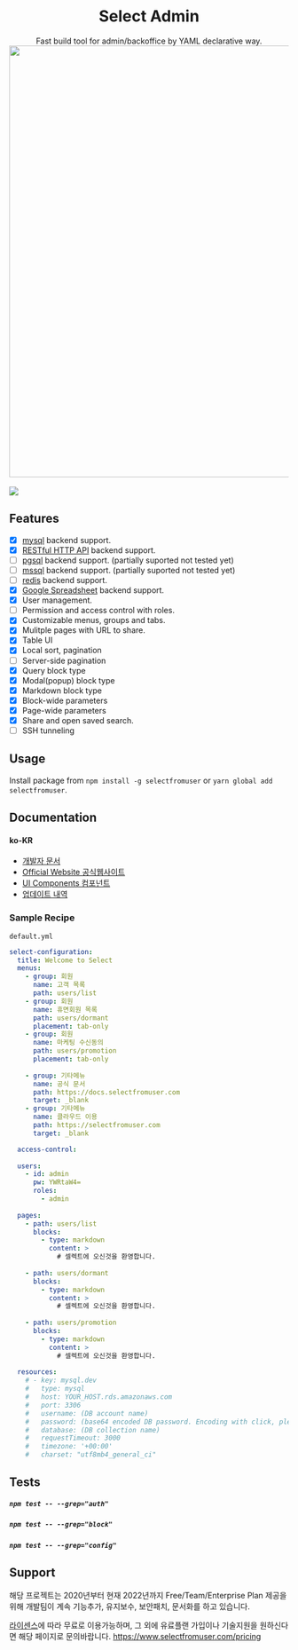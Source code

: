 <div align="center">
<h1>Select Admin</h1>
Fast build tool for admin/backoffice by YAML declarative way.
<br >
<img src="https://blog.selectfromuser.com/content/images/2022/03/Screen-Shot-2022-03-11-at-6.09.23-PM.png" class="kg-image" alt="" loading="lazy" width="1394" height="778" srcset="https://blog.selectfromuser.com/content/images/size/w600/2022/03/Screen-Shot-2022-03-11-at-6.09.23-PM.png 600w, https://blog.selectfromuser.com/content/images/size/w1000/2022/03/Screen-Shot-2022-03-11-at-6.09.23-PM.png 1000w, https://blog.selectfromuser.com/content/images/2022/03/Screen-Shot-2022-03-11-at-6.09.23-PM.png 1394w" sizes="(min-width: 720px) 720px">
</div>

<br />
<a href="https://www.npmjs.com/package/selectfromuser" target="_blank"><img src="https://img.shields.io/github/package-json/v/eces/select"></img></a>

## Features

- [x] [mysql](#) backend support.
- [x] [RESTful HTTP API](#) backend support.
- [ ] [pgsql](#) backend support. (partially suported not tested yet)
- [ ] [mssql](#) backend support. (partially suported not tested yet)
- [ ] [redis](#) backend support.
- [x] [Google Spreadsheet](#) backend support.
- [x] User management.
- [ ] Permission and access control with roles.
- [x] Customizable menus, groups and tabs.
- [x] Mulitple pages with URL to share.
- [x] Table UI
- [x] Local sort, pagination
- [ ] Server-side pagination
- [x] Query block type
- [x] Modal(popup) block type
- [x] Markdown block type
- [x] Block-wide parameters
- [x] Page-wide parameters
- [x] Share and open saved search.
- [ ] SSH tunneling

## Usage

Install package from `npm install -g selectfromuser` or `yarn global add selectfromuser`.



## Documentation

#### ko-KR

- [개발자 문서](https://docs.selectfromuser.com/guide/)
- [Official Website 공식웹사이트](https://www.selectfromuser.com/)
- [UI Components 컴포넌트](https://app.selectfromuser.com/components)
- [업데이트 내역](https://www.selectfromuser.com/changelog)

### Sample Recipe

`default.yml`

```yml
select-configuration:
  title: Welcome to Select
  menus:
    - group: 회원
      name: 고객 목록
      path: users/list
    - group: 회원
      name: 휴면회원 목록
      path: users/dormant
      placement: tab-only
    - group: 회원
      name: 마케팅 수신동의
      path: users/promotion
      placement: tab-only
    
    - group: 기타메뉴
      name: 공식 문서 
      path: https://docs.selectfromuser.com
      target: _blank
    - group: 기타메뉴
      name: 클라우드 이용
      path: https://selectfromuser.com
      target: _blank

  access-control:
    
  users:
    - id: admin
      pw: YWRtaW4=
      roles:
        - admin
  
  pages:
    - path: users/list
      blocks:
        - type: markdown
          content: >
            # 셀렉트에 오신것을 환영합니다.
        
    - path: users/dormant
      blocks:
        - type: markdown
          content: >
            # 셀렉트에 오신것을 환영합니다.
        
    - path: users/promotion
      blocks:
        - type: markdown
          content: >
            # 셀렉트에 오신것을 환영합니다.
        
  resources:
    # - key: mysql.dev
    #   type: mysql
    #   host: YOUR_HOST.rds.amazonaws.com
    #   port: 3306
    #   username: (DB account name)
    #   password: (base64 encoded DB password. Encoding with click, please see this: https://docs.selectfromuser.com/guide/connection.html)
    #   database: (DB collection name)
    #   requestTimeout: 3000
    #   timezone: '+00:00'
    #   charset: "utf8mb4_general_ci"
```


## Tests

##### `npm test -- --grep="auth"`

##### `npm test -- --grep="block"`

##### `npm test -- --grep="config"`

## Support

해당 프로젝트는 2020년부터 현재 2022년까지 Free/Team/Enterprise Plan 제공을 위해 개발팀이 계속 기능추가, 유지보수, 보안패치, 문서화를 하고 있습니다.

[라이센스](https://github.com/eces/select/blob/main/LICENSE.md)에 따라 무료로 이용가능하며, 그 외에 유료플랜 가입이나 기술지원을 원하신다면 해당 페이지로 문의바랍니다. https://www.selectfromuser.com/pricing 